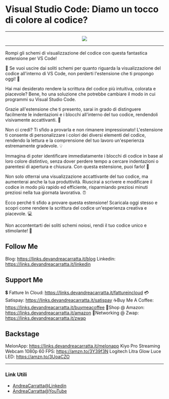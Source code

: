 # Visual Studio Code: Diamo un tocco di colore al codice?
 
<hr />
 
<div align="center">

<a href="https://www.youtube.com/v/ntqvzgo59Pw?version=3" target="_blank" alt="Visual Studio Code: Diamo un tocco di colore al codice?">

<img src="https://img.youtube.com/vi/ntqvzgo59Pw/0.jpg" />

</a>

</div>
 
<hr />
 
Rompi gli schemi di visualizzazione del codice con questa fantastica estensione per VS Code!

🌈 Se vuoi uscire dai soliti schemi per quanto riguarda la visualizzazione del codice all'interno di VS Code, non perderti l'estensione che ti propongo oggi! 🌈

Hai mai desiderato rendere la scrittura del codice più intuitiva, colorata e piacevole? Bene, ho una soluzione che potrebbe cambiare il modo in cui programmi su Visual Studio Code.

Grazie all'estensione che ti presento, sarai in grado di distinguere facilmente le indentazioni e i blocchi all'interno del tuo codice, rendendoli visivamente accattivanti. 🎨

Non ci credi? Ti sfido a provarla e non rimanere impressionato! L'estensione ti consente di personalizzare i colori dei diversi elementi del codice, rendendo la lettura e la comprensione del tuo lavoro un'esperienza estremamente gradevole. 💡

Immagina di poter identificare immediatamente i blocchi di codice in base al loro colore distintivo, senza dover perdere tempo a cercare indentazioni o parentesi di apertura e chiusura. Con questa estensione, puoi farlo! 💪

Non solo otterrai una visualizzazione accattivante del tuo codice, ma aumenterai anche la tua produttività. Riuscirai a scrivere e modificare il codice in modo più rapido ed efficiente, risparmiando preziosi minuti preziosi nella tua giornata lavorativa. ⏰

Ecco perché ti sfido a provare questa estensione! Scaricala oggi stesso e scopri come rendere la scrittura del codice un'esperienza creativa e piacevole. 💻

Non accontentarti dei soliti schemi noiosi, rendi il tuo codice unico e stimolante! 🚀

## Follow Me


Blog: https://links.devandreacarratta.it/blog 
Linkedin: https://links.devandreacarratta.it/linkedin


## Support Me 


💲 Fatture In Cloud: https://links.devandreacarratta.it/fattureincloud
💳Satispay: https://links.devandreacarratta.it/satispay
☕Buy Me A Coffee: https://links.devandreacarratta.it/buymeacoffee
🛒Shop @ Amazon: https://links.devandreacarratta.it/amazon
🤝Networking @ Zwap: https://links.devandreacarratta.it/zwap


## Backstage
MelonApp: https://links.devandreacarratta.it/melonapp
Kiyo Pro Streaming Webcam 1080p 60 FPS: https://amzn.to/3Y39f3N
Logitech Litra Glow Luce LED: https://amzn.to/3UoaCZO
 
<hr />
 
### Link Utili
- [AndreaCarratta@Linkedin](https://links.devandreacarratta.it/linkedin)
- [AndreaCarratta@YouTube](https://links.devandreacarratta.it/youtube)


